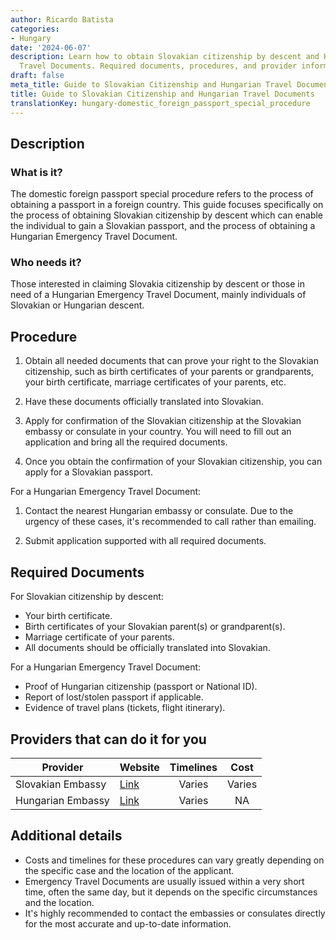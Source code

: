```yaml
---
author: Ricardo Batista
categories:
- Hungary
date: '2024-06-07'
description: Learn how to obtain Slovakian citizenship by descent and Hungarian Emergency
  Travel Documents. Required documents, procedures, and provider information included.
draft: false
meta_title: Guide to Slovakian Citizenship and Hungarian Travel Documents
title: Guide to Slovakian Citizenship and Hungarian Travel Documents
translationKey: hungary-domestic_foreign_passport_special_procedure
---
```



## Description
### What is it?
The domestic foreign passport special procedure refers to the process of obtaining a passport in a foreign country. This guide focuses specifically on the process of obtaining Slovakian citizenship by descent which can enable the individual to gain a Slovakian passport, and the process of obtaining a Hungarian Emergency Travel Document.

### Who needs it?
Those interested in claiming Slovakia citizenship by descent or those in need of a Hungarian Emergency Travel Document, mainly individuals of Slovakian or Hungarian descent.

## Procedure
1. Obtain all needed documents that can prove your right to the Slovakian citizenship, such as birth certificates of your parents or grandparents, your birth certificate, marriage certificates of your parents, etc.

2. Have these documents officially translated into Slovakian.

3. Apply for confirmation of the Slovakian citizenship at the Slovakian embassy or consulate in your country. You will need to fill out an application and bring all the required documents.

4. Once you obtain the confirmation of your Slovakian citizenship, you can apply for a Slovakian passport.

For a Hungarian Emergency Travel Document:

1. Contact the nearest Hungarian embassy or consulate. Due to the urgency of these cases, it's recommended to call rather than emailing.

2. Submit application supported with all required documents.

## Required Documents
For Slovakian citizenship by descent:

- Your birth certificate.
- Birth certificates of your Slovakian parent(s) or grandparent(s).
- Marriage certificate of your parents.
- All documents should be officially translated into Slovakian.

For a Hungarian Emergency Travel Document:

- Proof of Hungarian citizenship (passport or National ID).
- Report of lost/stolen passport if applicable.
- Evidence of travel plans (tickets, flight itinerary).

## Providers that can do it for you

| Provider            |     Website                                         |     Timelines    |       Cost      |
| ---------           | -------------------                                 |  :-------------: | :-------------: |
| Slovakian Embassy   |  [Link](https://www.mzv.sk/web/en)                  |      Varies      |        Varies        |
| Hungarian Embassy   | [Link](http://kum.hu/balatonkenese/en/index.php)    |      Varies      |        NA        |

## Additional details

- Costs and timelines for these procedures can vary greatly depending on the specific case and the location of the applicant. 
- Emergency Travel Documents are usually issued within a very short time, often the same day, but it depends on the specific circumstances and the location.
- It's highly recommended to contact the embassies or consulates directly for the most accurate and up-to-date information.